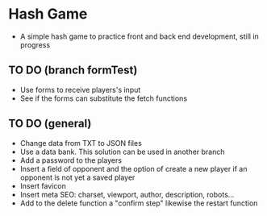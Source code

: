 # Hash Game

- A simple hash game to practice front and back end development, still in progress

## TO DO (branch formTest)

- Use forms to receive players's input
- See if the forms can substitute the fetch functions

## TO DO (general)

- Change data from TXT to JSON files
- Use a data bank. This solution can be used in another branch
- Add a password to the players
- Insert a field of opponent and the option of create a new player if an opponent is not yet a saved player
- Insert favicon
- Insert meta SEO: charset, viewport, author, description, robots...
- Add to the delete function a "confirm step" likewise the restart function